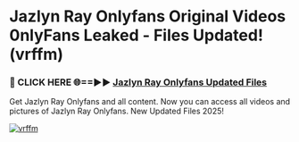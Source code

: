 # Jazlyn Ray Onlyfans Original Videos 0nlyFans Leaked - Files Updated! (vrffm)

<h3>🔴 CLICK HERE 🌐==►► <a href="https://tinyurl.com/3hn5wdd3" rel="nofollow">Jazlyn Ray Onlyfans Updated Files</a></h3>

Get Jazlyn Ray Onlyfans and all content. Now you can access all videos and pictures of Jazlyn Ray Onlyfans. New Updated Files 2025!

[![vrffm](https://i.imgur.com/4HnBqBT.gif)](https://tinyurl.com/3hn5wdd3)
